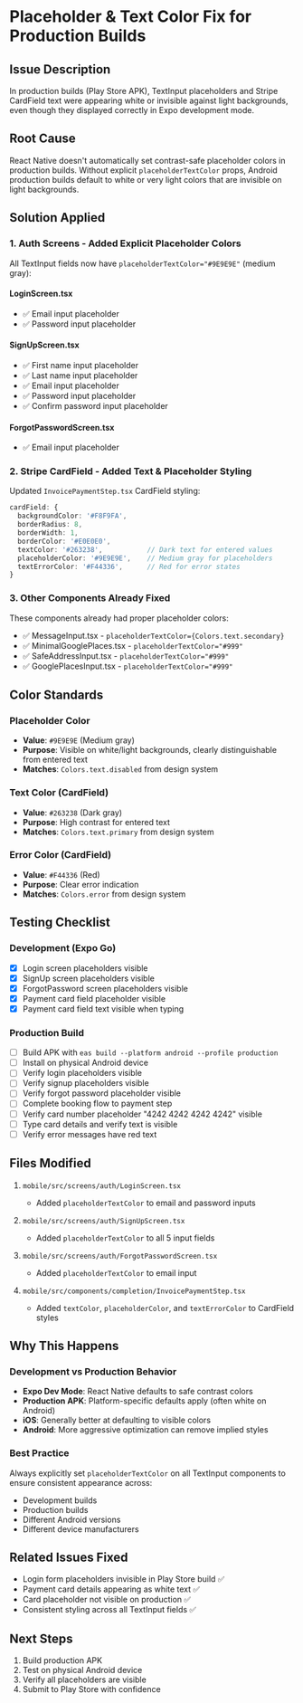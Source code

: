 # Placeholder & Text Color Fix for Production Builds

## Issue Description
In production builds (Play Store APK), TextInput placeholders and Stripe CardField text were appearing white or invisible against light backgrounds, even though they displayed correctly in Expo development mode.

## Root Cause
React Native doesn't automatically set contrast-safe placeholder colors in production builds. Without explicit `placeholderTextColor` props, Android production builds default to white or very light colors that are invisible on light backgrounds.

## Solution Applied

### 1. Auth Screens - Added Explicit Placeholder Colors

All TextInput fields now have `placeholderTextColor="#9E9E9E"` (medium gray):

#### LoginScreen.tsx
- ✅ Email input placeholder
- ✅ Password input placeholder

#### SignUpScreen.tsx
- ✅ First name input placeholder
- ✅ Last name input placeholder
- ✅ Email input placeholder
- ✅ Password input placeholder
- ✅ Confirm password input placeholder

#### ForgotPasswordScreen.tsx
- ✅ Email input placeholder

### 2. Stripe CardField - Added Text & Placeholder Styling

Updated `InvoicePaymentStep.tsx` CardField styling:

```typescript
cardField: {
  backgroundColor: '#F8F9FA',
  borderRadius: 8,
  borderWidth: 1,
  borderColor: '#E0E0E0',
  textColor: '#263238',           // Dark text for entered values
  placeholderColor: '#9E9E9E',    // Medium gray for placeholders
  textErrorColor: '#F44336',      // Red for error states
}
```

### 3. Other Components Already Fixed

These components already had proper placeholder colors:
- ✅ MessageInput.tsx - `placeholderTextColor={Colors.text.secondary}`
- ✅ MinimalGooglePlaces.tsx - `placeholderTextColor="#999"`
- ✅ SafeAddressInput.tsx - `placeholderTextColor="#999"`
- ✅ GooglePlacesInput.tsx - `placeholderTextColor="#999"`

## Color Standards

### Placeholder Color
- **Value**: `#9E9E9E` (Medium gray)
- **Purpose**: Visible on white/light backgrounds, clearly distinguishable from entered text
- **Matches**: `Colors.text.disabled` from design system

### Text Color (CardField)
- **Value**: `#263238` (Dark gray)
- **Purpose**: High contrast for entered text
- **Matches**: `Colors.text.primary` from design system

### Error Color (CardField)
- **Value**: `#F44336` (Red)
- **Purpose**: Clear error indication
- **Matches**: `Colors.error` from design system

## Testing Checklist

### Development (Expo Go)
- [x] Login screen placeholders visible
- [x] SignUp screen placeholders visible
- [x] ForgotPassword screen placeholders visible
- [x] Payment card field placeholder visible
- [x] Payment card field text visible when typing

### Production Build
- [ ] Build APK with `eas build --platform android --profile production`
- [ ] Install on physical Android device
- [ ] Verify login placeholders visible
- [ ] Verify signup placeholders visible
- [ ] Verify forgot password placeholder visible
- [ ] Complete booking flow to payment step
- [ ] Verify card number placeholder "4242 4242 4242 4242" visible
- [ ] Type card details and verify text is visible
- [ ] Verify error messages have red text

## Files Modified

1. `mobile/src/screens/auth/LoginScreen.tsx`
   - Added `placeholderTextColor` to email and password inputs

2. `mobile/src/screens/auth/SignUpScreen.tsx`
   - Added `placeholderTextColor` to all 5 input fields

3. `mobile/src/screens/auth/ForgotPasswordScreen.tsx`
   - Added `placeholderTextColor` to email input

4. `mobile/src/components/completion/InvoicePaymentStep.tsx`
   - Added `textColor`, `placeholderColor`, and `textErrorColor` to CardField styles

## Why This Happens

### Development vs Production Behavior
- **Expo Dev Mode**: React Native defaults to safe contrast colors
- **Production APK**: Platform-specific defaults apply (often white on Android)
- **iOS**: Generally better at defaulting to visible colors
- **Android**: More aggressive optimization can remove implied styles

### Best Practice
Always explicitly set `placeholderTextColor` on all TextInput components to ensure consistent appearance across:
- Development builds
- Production builds
- Different Android versions
- Different device manufacturers

## Related Issues Fixed
- Login form placeholders invisible in Play Store build ✅
- Payment card details appearing as white text ✅
- Card placeholder not visible on production ✅
- Consistent styling across all TextInput fields ✅

## Next Steps
1. Build production APK
2. Test on physical Android device
3. Verify all placeholders are visible
4. Submit to Play Store with confidence
